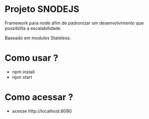 
Projeto SNODEJS
==========

Framework para node afim de padronizar um desenvolvimento
que possibilita a escalabilidade.

Baseado em modules Stateless.

Como usar ?
===========

* npm install
* npm start

Como acessar ?
==============

* acesse http://localhost:8080
